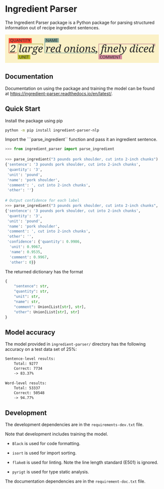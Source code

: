 # Ingredient Parser

The Ingredient Parser package is a Python package for parsing structured information out of recipe ingredient sentences.

![](docs/source/_static/logo.svg)

## Documentation

Documentation on using the package and training the model can be found at https://ingredient-parser.readthedocs.io/en/latest/.

## Quick Start

Install the package using pip

```bash
python -m pip install ingredient-parser-nlp
```

Import the ```parse_ingredient`` function and pass it an ingredient sentence.

```python
>>> from ingredient_parser import parse_ingredient

>>> parse_ingredient("3 pounds pork shoulder, cut into 2-inch chunks")
{'sentence': '3 pounds pork shoulder, cut into 2-inch chunks',
 'quantity': '3',
 'unit': 'pound',
 'name': 'pork shoulder',
 'comment': ', cut into 2-inch chunks',
 'other': ''}

# Output confidence for each label
>>> parse_ingredient("3 pounds pork shoulder, cut into 2-inch chunks", confidence=True)
{'sentence': '3 pounds pork shoulder, cut into 2-inch chunks',
 'quantity': '3',
 'unit': 'pound',
 'name': 'pork shoulder',
 'comment': ', cut into 2-inch chunks',
 'other': '',
 'confidence': {'quantity': 0.9986,
  'unit': 0.9967,
  'name': 0.9535,
  'comment': 0.9967,
  'other': 0}}
```

The returned dictionary has the format

```python
{
    "sentence": str,
    "quantity": str,
    "unit": str,
    "name": str,
    "comment": Union[List[str], str],
    "other": Union[List[str], str]
}
```

## Model accuracy

The model provided in ```ingredient-parser/``` directory has the following accuracy on a test data set of 25%:

```
Sentence-level results:
	Total: 9277
	Correct: 7734
	-> 83.37%

Word-level results:
	Total: 53337
	Correct: 50548
	-> 94.77%
```

## Development

The development dependencies are in the ```requirements-dev.txt``` file.

Note that development includes training the model.

* ```Black``` is used for code formatting.
* ```isort``` is used for import sorting.

* ```flake8``` is used for linting. Note the line length standard (E501) is ignored.

* ```pyrigt``` is used for type static analysis.

The documentation dependencies are in the ```requirement-doc.txt``` file.
